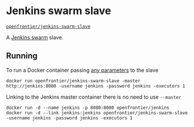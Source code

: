 # Jenkins swarm slave

[`openfrontier/jenkins-swarm-slave`](https://hub.docker.com/r/openfrontier/jenkins-swarm-slave/)

A [Jenkins swarm](https://wiki.jenkins-ci.org/display/JENKINS/Swarm+Plugin) slave.

## Running

To run a Docker container passing [any parameters](https://wiki.jenkins-ci.org/display/JENKINS/Swarm+Plugin#SwarmPlugin-AvailableOptions) to the slave

    docker run openfrontier/jenkins-swarm-slave -master http://jenkins:8080 -username jenkins -password jenkins -executors 1

Linking to the Jenkins master container there is no need to use `--master`

    docker run -d --name jenkins -p 8080:8080 openfrontier/jenkins
    docker run -d --link jenkins:jenkins openfrontier/jenkins-swarm-slave -username jenkins -password jenkins -executors 1
